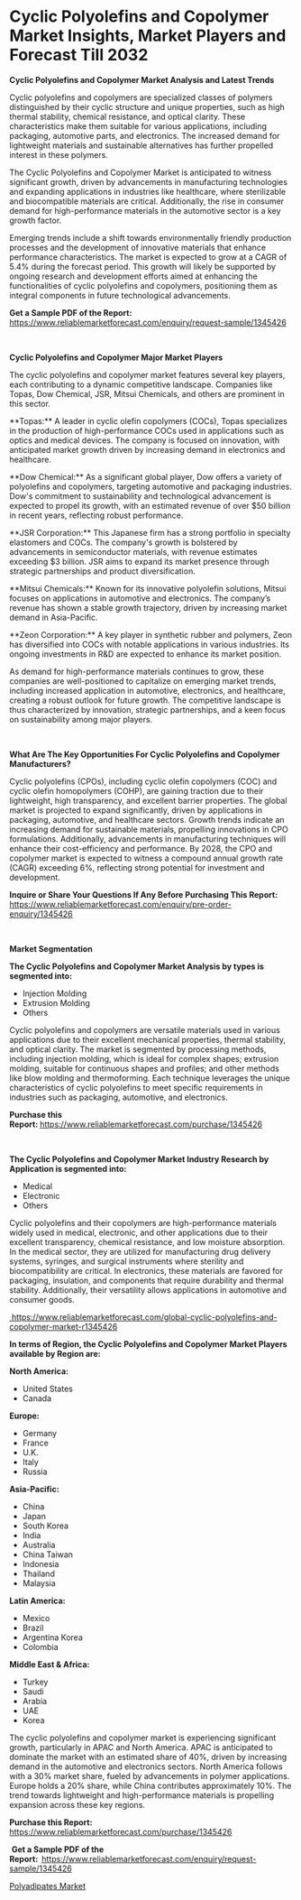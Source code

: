 <p><h1>Cyclic Polyolefins and Copolymer Market Insights, Market Players and Forecast Till 2032</h1></p><p><strong>Cyclic Polyolefins and Copolymer Market Analysis and Latest Trends</strong></p>
<p><p>Cyclic polyolefins and copolymers are specialized classes of polymers distinguished by their cyclic structure and unique properties, such as high thermal stability, chemical resistance, and optical clarity. These characteristics make them suitable for various applications, including packaging, automotive parts, and electronics. The increased demand for lightweight materials and sustainable alternatives has further propelled interest in these polymers.</p><p>The Cyclic Polyolefins and Copolymer Market is anticipated to witness significant growth, driven by advancements in manufacturing technologies and expanding applications in industries like healthcare, where sterilizable and biocompatible materials are critical. Additionally, the rise in consumer demand for high-performance materials in the automotive sector is a key growth factor. </p><p>Emerging trends include a shift towards environmentally friendly production processes and the development of innovative materials that enhance performance characteristics. The market is expected to grow at a CAGR of 5.4% during the forecast period. This growth will likely be supported by ongoing research and development efforts aimed at enhancing the functionalities of cyclic polyolefins and copolymers, positioning them as integral components in future technological advancements.</p></p>
<p><strong>Get a Sample PDF of the Report:&nbsp;</strong> <a href="https://www.reliablemarketforecast.com/enquiry/request-sample/1345426?utm_campaign=1134&utm_medium=2&utm_source=Github&utm_content=ia&utm_term=02022025&utm_id=cyclic-polyolefins-and-copolymer">https://www.reliablemarketforecast.com/enquiry/request-sample/1345426</a></p>
<p>&nbsp;</p>
<p><strong>Cyclic Polyolefins and Copolymer Major Market Players</strong></p>
<p><p>The cyclic polyolefins and copolymer market features several key players, each contributing to a dynamic competitive landscape. Companies like Topas, Dow Chemical, JSR, Mitsui Chemicals, and others are prominent in this sector.</p><p>**Topas:** A leader in cyclic olefin copolymers (COCs), Topas specializes in the production of high-performance COCs used in applications such as optics and medical devices. The company is focused on innovation, with anticipated market growth driven by increasing demand in electronics and healthcare.</p><p>**Dow Chemical:** As a significant global player, Dow offers a variety of polyolefins and copolymers, targeting automotive and packaging industries. Dow's commitment to sustainability and technological advancement is expected to propel its growth, with an estimated revenue of over $50 billion in recent years, reflecting robust performance.</p><p>**JSR Corporation:** This Japanese firm has a strong portfolio in specialty elastomers and COCs. The company's growth is bolstered by advancements in semiconductor materials, with revenue estimates exceeding $3 billion. JSR aims to expand its market presence through strategic partnerships and product diversification.</p><p>**Mitsui Chemicals:** Known for its innovative polyolefin solutions, Mitsui focuses on applications in automotive and electronics. The company’s revenue has shown a stable growth trajectory, driven by increasing market demand in Asia-Pacific.</p><p>**Zeon Corporation:** A key player in synthetic rubber and polymers, Zeon has diversified into COCs with notable applications in various industries. Its ongoing investments in R&D are expected to enhance its market position.</p><p>As demand for high-performance materials continues to grow, these companies are well-positioned to capitalize on emerging market trends, including increased application in automotive, electronics, and healthcare, creating a robust outlook for future growth. The competitive landscape is thus characterized by innovation, strategic partnerships, and a keen focus on sustainability among major players.</p></p>
<p>&nbsp;</p>
<p><strong>What Are The Key Opportunities For Cyclic Polyolefins and Copolymer Manufacturers?</strong></p>
<p><p>Cyclic polyolefins (CPOs), including cyclic olefin copolymers (COC) and cyclic olefin homopolymers (COHP), are gaining traction due to their lightweight, high transparency, and excellent barrier properties. The global market is projected to expand significantly, driven by applications in packaging, automotive, and healthcare sectors. Growth trends indicate an increasing demand for sustainable materials, propelling innovations in CPO formulations. Additionally, advancements in manufacturing techniques will enhance their cost-efficiency and performance. By 2028, the CPO and copolymer market is expected to witness a compound annual growth rate (CAGR) exceeding 6%, reflecting strong potential for investment and development.</p></p>
<p><strong>Inquire or Share Your Questions If Any Before Purchasing This Report:</strong> <a href="https://www.reliablemarketforecast.com/enquiry/pre-order-enquiry/1345426?utm_campaign=1134&utm_medium=2&utm_source=Github&utm_content=ia&utm_term=02022025&utm_id=cyclic-polyolefins-and-copolymer">https://www.reliablemarketforecast.com/enquiry/pre-order-enquiry/1345426</a></p>
<p>&nbsp;</p>
<p><strong>Market Segmentation</strong></p>
<p><strong>The Cyclic Polyolefins and Copolymer Market Analysis by types is segmented into:</strong></p>
<p><ul><li>Injection Molding</li><li>Extrusion Molding</li><li>Others</li></ul></p>
<p><p>Cyclic polyolefins and copolymers are versatile materials used in various applications due to their excellent mechanical properties, thermal stability, and optical clarity. The market is segmented by processing methods, including injection molding, which is ideal for complex shapes; extrusion molding, suitable for continuous shapes and profiles; and other methods like blow molding and thermoforming. Each technique leverages the unique characteristics of cyclic polyolefins to meet specific requirements in industries such as packaging, automotive, and electronics.</p></p>
<p><strong>Purchase this Report:&nbsp;</strong><a href="https://www.reliablemarketforecast.com/purchase/1345426?utm_campaign=1134&utm_medium=2&utm_source=Github&utm_content=ia&utm_term=02022025&utm_id=cyclic-polyolefins-and-copolymer">https://www.reliablemarketforecast.com/purchase/1345426</a></p>
<p>&nbsp;</p>
<p><strong>The Cyclic Polyolefins and Copolymer Market Industry Research by Application is segmented into:</strong></p>
<p><ul><li>Medical</li><li>Electronic</li><li>Others</li></ul></p>
<p><p>Cyclic polyolefins and their copolymers are high-performance materials widely used in medical, electronic, and other applications due to their excellent transparency, chemical resistance, and low moisture absorption. In the medical sector, they are utilized for manufacturing drug delivery systems, syringes, and surgical instruments where sterility and biocompatibility are critical. In electronics, these materials are favored for packaging, insulation, and components that require durability and thermal stability. Additionally, their versatility allows applications in automotive and consumer goods.</p></p>
<p><a href="https://www.reliablemarketforecast.com/global-cyclic-polyolefins-and-copolymer-market-r1345426?utm_campaign=1134&utm_medium=2&utm_source=Github&utm_content=ia&utm_term=02022025&utm_id=cyclic-polyolefins-and-copolymer">&nbsp;https://www.reliablemarketforecast.com/global-cyclic-polyolefins-and-copolymer-market-r1345426</a></p>
<p><strong>In terms of Region, the Cyclic Polyolefins and Copolymer Market Players available by Region are:</strong></p>
<p>
    <p> <strong> North America: </strong>
        <ul>
            <li>United States</li>
            <li>Canada</li>
        </ul>
        </p> 
    <p> <strong> Europe: </strong>
        <ul>
            <li>Germany</li>
            <li>France</li>
            <li>U.K.</li>
            <li>Italy</li>
            <li>Russia</li>
        </ul>
        </p> 
    <p> <strong> Asia-Pacific: </strong>
        <ul>
            <li>China</li>
            <li>Japan</li>
            <li>South Korea</li>
            <li>India</li>
            <li>Australia</li>
            <li>China Taiwan</li>
            <li>Indonesia</li>
            <li>Thailand</li>
            <li>Malaysia</li>
        </ul>
        </p> 
    <p> <strong> Latin America: </strong>
        <ul>
            <li>Mexico</li>
            <li>Brazil</li>
            <li>Argentina Korea</li>
            <li>Colombia</li>
        </ul>
        </p> 
    <p> <strong> Middle East & Africa: </strong>
        <ul>
            <li>Turkey</li>
            <li>Saudi</li>
            <li>Arabia</li>
            <li>UAE</li>
            <li>Korea</li>
        </ul>
    </p>
    </p>
<p><p>The cyclic polyolefins and copolymer market is experiencing significant growth, particularly in APAC and North America. APAC is anticipated to dominate the market with an estimated share of 40%, driven by increasing demand in the automotive and electronics sectors. North America follows with a 30% market share, fueled by advancements in polymer applications. Europe holds a 20% share, while China contributes approximately 10%. The trend towards lightweight and high-performance materials is propelling expansion across these key regions.</p></p>
<p><strong>Purchase this Report: </strong><a href="https://www.reliablemarketforecast.com/purchase/1345426?utm_campaign=1134&utm_medium=2&utm_source=Github&utm_content=ia&utm_term=02022025&utm_id=cyclic-polyolefins-and-copolymer">https://www.reliablemarketforecast.com/purchase/1345426</a></p>
<p>&nbsp;<strong>Get a Sample PDF of the Report:&nbsp;&nbsp;</strong><a href="https://www.reliablemarketforecast.com/enquiry/request-sample/1345426?utm_campaign=1134&utm_medium=2&utm_source=Github&utm_content=ia&utm_term=02022025&utm_id=cyclic-polyolefins-and-copolymer">https://www.reliablemarketforecast.com/enquiry/request-sample/1345426</a></p>
<p><strong></strong></p>
<p><p><a href="https://github.com/BryceTownsendr/Market-Research-Report-List-7/blob/main/polyadipates-market.md?utm_campaign=1134&utm_medium=2&utm_source=Github&utm_content=ia&utm_term=02022025&utm_id=cyclic-polyolefins-and-copolymer">Polyadipates Market</a></p></p>